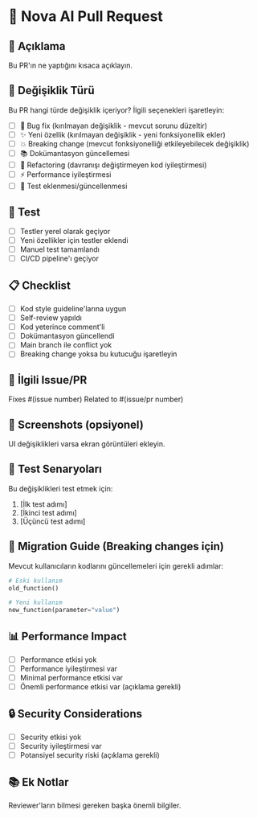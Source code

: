 # 🚀 Nova AI Pull Request

## 📝 **Açıklama**
Bu PR'ın ne yaptığını kısaca açıklayın.

## 🔧 **Değişiklik Türü**
Bu PR hangi türde değişiklik içeriyor? İlgili seçenekleri işaretleyin:

- [ ] 🐛 Bug fix (kırılmayan değişiklik - mevcut sorunu düzeltir)
- [ ] ✨ Yeni özellik (kırılmayan değişiklik - yeni fonksiyonellik ekler)
- [ ] 💥 Breaking change (mevcut fonksiyonelliği etkileyebilecek değişiklik)
- [ ] 📚 Dokümantasyon güncellemesi
- [ ] 🔧 Refactoring (davranışı değiştirmeyen kod iyileştirmesi)
- [ ] ⚡ Performance iyileştirmesi
- [ ] 🧪 Test eklenmesi/güncellenmesi

## 🧪 **Test**
- [ ] Testler yerel olarak geçiyor
- [ ] Yeni özellikler için testler eklendi
- [ ] Manuel test tamamlandı
- [ ] CI/CD pipeline'ı geçiyor

## 📋 **Checklist**
- [ ] Kod style guideline'larına uygun
- [ ] Self-review yapıldı
- [ ] Kod yeterince comment'li
- [ ] Dokümantasyon güncellendi
- [ ] Main branch ile conflict yok
- [ ] Breaking change yoksa bu kutucuğu işaretleyin

## 🔗 **İlgili Issue/PR**
Fixes #(issue number)
Related to #(issue/pr number)

## 📸 **Screenshots** (opsiyonel)
UI değişiklikleri varsa ekran görüntüleri ekleyin.

## 🎯 **Test Senaryoları**
Bu değişiklikleri test etmek için:

1. [İlk test adımı]
2. [İkinci test adımı]
3. [Üçüncü test adımı]

## 🔄 **Migration Guide** (Breaking changes için)
Mevcut kullanıcıların kodlarını güncellemeleri için gerekli adımlar:

```python
# Eski kullanım
old_function()

# Yeni kullanım
new_function(parameter="value")
```

## 📊 **Performance Impact**
- [ ] Performance etkisi yok
- [ ] Performance iyileştirmesi var
- [ ] Minimal performance etkisi var
- [ ] Önemli performance etkisi var (açıklama gerekli)

## 🔒 **Security Considerations**
- [ ] Security etkisi yok
- [ ] Security iyileştirmesi var
- [ ] Potansiyel security riski (açıklama gerekli)

## 📚 **Ek Notlar**
Reviewer'ların bilmesi gereken başka önemli bilgiler. 